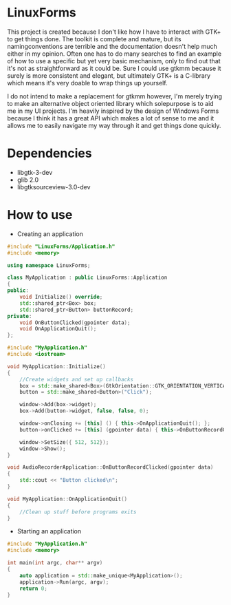 # LinuxForms

This project is created because I don't like how I have to interact with GTK+ to get things done. The toolkit is complete and mature, but its namingconventions are terrible and the documentation doesn't help much either in my opinion. Often one has to do many searches to find an example of how to use a specific but yet very basic mechanism, only to find out that it's not as straightforward as it could be. Sure I could use gtkmm because it surely is more consistent and elegant, but ultimately GTK+ is a C-library which means it's very doable to wrap things up yourself.

I do not intend to make a replacement for gtkmm however, I'm merely trying to make an alternative object oriented library which solepurpose is to aid me in my UI projects. I'm heavily inspired by the design of Windows Forms because I think it has a great API which makes a lot of sense to me and it allows me to easily navigate my way through it and get things done quickly.

# Dependencies
- libgtk-3-dev
- glib 2.0
- libgtksourceview-3.0-dev

# How to use


- Creating an application
```cpp
#include "LinuxForms/Application.h"
#include <memory>

using namespace LinuxForms;

class MyApplication : public LinuxForms::Application
{
public:
    void Initialize() override;
    std::shared_ptr<Box> box;
    std::shared_ptr<Button> buttonRecord;
private:
    void OnButtonClicked(gpointer data);
    void OnApplicationQuit();
};
```

```cpp
#include "MyApplication.h"
#include <iostream>

void MyApplication::Initialize()
{
    //Create widgets and set up callbacks
    box = std::make_shared<Box>(GtkOrientation::GTK_ORIENTATION_VERTICAL, 0, false);
    button = std::make_shared<Button>("Click");

    window->Add(box->widget);
    box->Add(button->widget, false, false, 0);

    window->onClosing += [this] () { this->OnApplicationQuit(); };
    button->onClicked += [this] (gpointer data) { this->OnButtonRecordClicked(data); };

    window->SetSize({ 512, 512});
    window->Show();
}

void AudioRecorderApplication::OnButtonRecordClicked(gpointer data)
{
    std::cout << "Button clicked\n";
}

void MyApplication::OnApplicationQuit()
{
    //Clean up stuff before programs exits
}
```

- Starting an application
```cpp
#include "MyApplication.h"
#include <memory>

int main(int argc, char** argv)
{
    auto application = std::make_unique<MyApplication>();
    application->Run(argc, argv);
    return 0;
}
```

